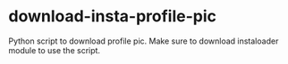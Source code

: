 # download-insta-profile-pic
Python script to download profile pic. Make sure to download instaloader module to use the script.
